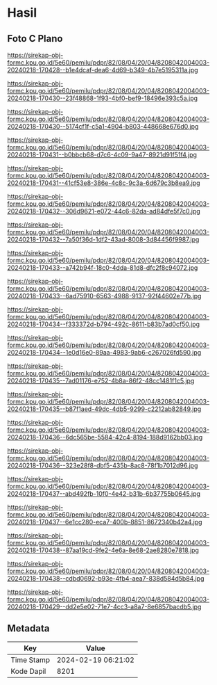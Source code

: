 # Hasil

## Foto C Plano

https://sirekap-obj-formc.kpu.go.id/5e60/pemilu/pdpr/82/08/04/20/04/8208042004003-20240218-170428--b1e4dcaf-dea6-4d69-b349-4b7e5195311a.jpg

https://sirekap-obj-formc.kpu.go.id/5e60/pemilu/pdpr/82/08/04/20/04/8208042004003-20240218-170430--23f48868-1f93-4bf0-bef9-18496e393c5a.jpg

https://sirekap-obj-formc.kpu.go.id/5e60/pemilu/pdpr/82/08/04/20/04/8208042004003-20240218-170430--5174cf1f-c5a1-4904-b803-448668e676d0.jpg

https://sirekap-obj-formc.kpu.go.id/5e60/pemilu/pdpr/82/08/04/20/04/8208042004003-20240218-170431--b0bbcb68-d7c6-4c09-9a47-8921d91f51f4.jpg

https://sirekap-obj-formc.kpu.go.id/5e60/pemilu/pdpr/82/08/04/20/04/8208042004003-20240218-170431--41cf53e8-386e-4c8c-9c3a-6d679c3b8ea9.jpg

https://sirekap-obj-formc.kpu.go.id/5e60/pemilu/pdpr/82/08/04/20/04/8208042004003-20240218-170432--306d9621-e072-44c6-82da-ad84dfe5f7c0.jpg

https://sirekap-obj-formc.kpu.go.id/5e60/pemilu/pdpr/82/08/04/20/04/8208042004003-20240218-170432--7a50f36d-1df2-43ad-8008-3d84456f9987.jpg

https://sirekap-obj-formc.kpu.go.id/5e60/pemilu/pdpr/82/08/04/20/04/8208042004003-20240218-170433--a742b94f-18c0-4dda-81d8-dfc2f8c94072.jpg

https://sirekap-obj-formc.kpu.go.id/5e60/pemilu/pdpr/82/08/04/20/04/8208042004003-20240218-170433--6ad75910-6563-4988-9137-92f44602e77b.jpg

https://sirekap-obj-formc.kpu.go.id/5e60/pemilu/pdpr/82/08/04/20/04/8208042004003-20240218-170434--f333372d-b794-492c-8611-b83b7ad0cf50.jpg

https://sirekap-obj-formc.kpu.go.id/5e60/pemilu/pdpr/82/08/04/20/04/8208042004003-20240218-170434--1e0d16e0-89aa-4983-9ab6-c267026fd590.jpg

https://sirekap-obj-formc.kpu.go.id/5e60/pemilu/pdpr/82/08/04/20/04/8208042004003-20240218-170435--7ad01176-e752-4b8a-86f2-48cc1481f1c5.jpg

https://sirekap-obj-formc.kpu.go.id/5e60/pemilu/pdpr/82/08/04/20/04/8208042004003-20240218-170435--b87f1aed-49dc-4db5-9299-c2212ab82849.jpg

https://sirekap-obj-formc.kpu.go.id/5e60/pemilu/pdpr/82/08/04/20/04/8208042004003-20240218-170436--6dc565be-5584-42c4-8194-188d9162bb03.jpg

https://sirekap-obj-formc.kpu.go.id/5e60/pemilu/pdpr/82/08/04/20/04/8208042004003-20240218-170436--323e28f8-dbf5-435b-8ac8-78f1b7012d96.jpg

https://sirekap-obj-formc.kpu.go.id/5e60/pemilu/pdpr/82/08/04/20/04/8208042004003-20240218-170437--abd492fb-10f0-4e42-b31b-6b37755b0645.jpg

https://sirekap-obj-formc.kpu.go.id/5e60/pemilu/pdpr/82/08/04/20/04/8208042004003-20240218-170437--6e1cc280-eca7-400b-8851-8672340b42a4.jpg

https://sirekap-obj-formc.kpu.go.id/5e60/pemilu/pdpr/82/08/04/20/04/8208042004003-20240218-170438--87aa19cd-9fe2-4e6a-8e68-2ae8280e7818.jpg

https://sirekap-obj-formc.kpu.go.id/5e60/pemilu/pdpr/82/08/04/20/04/8208042004003-20240218-170438--cdbd0692-b93e-4fb4-aea7-838d584d5b84.jpg

https://sirekap-obj-formc.kpu.go.id/5e60/pemilu/pdpr/82/08/04/20/04/8208042004003-20240218-170429--dd2e5e02-71e7-4cc3-a8a7-8e6857bacdb5.jpg


## Metadata

| Key        | Value               |
| ---------- | ------------------- |
| Time Stamp | 2024-02-19 06:21:02 |
| Kode Dapil | 8201                |




